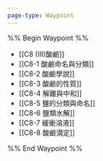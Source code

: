 ```yaml
---
page-type: Waypoint
---
```

%% Begin Waypoint %%
- [[C8 (III)酸鹼]]
- [[C8-1 酸鹼命名與分類]]
- [[C8-2 酸鹼學說]]
- [[C8-3 酸鹼的性質]]
- [[C8-4 解離與中和]]
- [[C8-5 鹽的分類與命名]]
- [[C8-6 鹽類水解]]
- [[C8-7 緩衝溶液]]
- [[C8-8 酸鹼滴定]]

%% End Waypoint %%